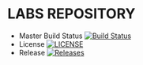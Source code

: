# LABS REPOSITORY #

- Master Build Status [![Build Status](https://travis-ci.com/AndrewC55/sem.svg?branch=master)](https://travis-ci.com/AndrewC55/sem)
- License [![LICENSE](https://img.shields.io/github/license/<github-username>/sem.svg?style=flat-square)](https://github.com/<github-username>/sem/blob/master/LICENSE)
- Release [![Releases](https://img.shields.io/github/release/<github-username>/sem/all.svg?style=flat-square)](https://github.com/<github-username>/sem/releases)